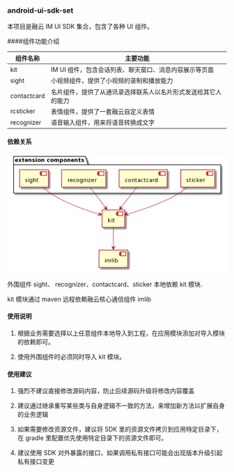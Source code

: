 ### android-ui-sdk-set

本项目是融云 IM UI SDK 集合，包含了各种 UI 组件。

####组件功能介绍

| 组件名称    | 主要功能                                                     |
| ----------- | ------------------------------------------------------------ |
| kit         | IM UI 组件，包含会话列表、聊天窗口、消息内容展示等页面       |
| sight       | 小视频组件，提供了小视频的录制和播放能力                     |
| contactcard | 名片组件，提供了从通讯录选择联系人以名片形式发送给其它人的能力 |
| rcsticker   | 表情组件，提供了一套融云自定义表情                           |
| recognizer  | 语音输入组件，用来将语音转换成文字                           |

#### 依赖关系

![dependents](./dependents.png)

外围组件 sight、 recognizer、contactcard、sticker 本地依赖 kit 模块.

kit 模块通过 maven 远程依赖融云核心通信组件 imlib

#### 使用说明

1. 根据业务需要选择以上任意组件本地导入到工程，在应用模块添加对导入模块的依赖即可。

2. 使用外围组件时必须同时导入 kit 模块。

#### 使用建议

1. 强烈不建议直接修改源码内容，防止后续源码升级将修改内容覆盖

2. 建议通过继承重写某些类与自身逻辑不一致的方法，来增加新方法以扩展自身的业务逻辑

3. 如果需要修改资源文件，建议将 SDK 里的资源文件拷贝到应用特定目录下，在 gradle 里配置优先使用特定目录下的资源文件即可。

4. 建议使用 SDK 对外暴露的接口，如果调用私有接口可能会出现版本升级引起私有接口变更

